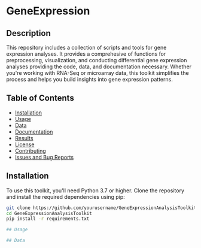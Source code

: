 # GeneExpression

## Description
This repository includes a collection of scripts and tools for gene expression analyses. It provides a comprehesive of functions for preprocessing, visualization, and conducting differential gene expression analyses providing the code, data, and documentation necessary. Whether you're working with RNA-Seq or microarray data, this toolkit simplifies the process and helps you build insights into gene expression patterns.

## Table of Contents
- [Installation](#installation)
- [Usage](#usage)
- [Data](#data)
- [Documentation](#documentation)
- [Results](#results)
- [License](#license)
- [Contributing](#contributing)
- [Issues and Bug Reports](#issues-and-bug-reports)

## Installation

To use this toolkit, you'll need Python 3.7 or higher. Clone the repository and install the required dependencies using pip:

```bash
git clone https://github.com/yourusername/GeneExpressionAnalysisToolkit.git
cd GeneExpressionAnalysisToolkit
pip install -r requirements.txt

## Usage

## Data

